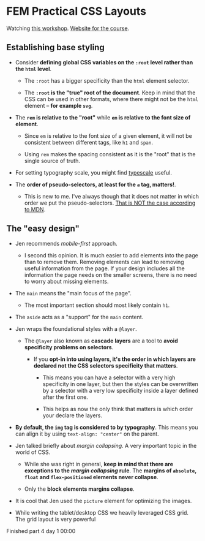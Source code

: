 # FEM Practical CSS Layouts

Watching [this workshop](https://frontendmasters.com/workshops/practical-css/). [Website for the course](https://practical.css.education/).

## Establishing base styling

- Consider **defining global CSS variables on the `:root` level rather than the `html` level**.

  - The `:root` has a bigger specificity than the `html` element selector.

  - The **`:root` is the "true" root of the document**. Keep in mind that the CSS can be used in other formats, where there might not be the `html` element – **for example `svg`**.

- The **`rem` is relative to the "root"** while **`em` is relative to the font size of element**.

  - Since `em` is relative to the font size of a given element, it will not be consistent between different tags, like `h1` and `span`.

  - Using `rem` makes the spacing consistent as it is the "root" that is the single source of truth.

- For setting typography scale, you might find [typescale](https://typescale.com/) useful.

- The **order of pseudo-selectors, at least for the `a` tag, matters!**.

  - This is new to me. I've always though that it does not matter in which order we put the pseudo-selectors. [That is NOT the case according to MDN](https://developer.mozilla.org/en-US/docs/Web/CSS/:link).

## The "easy design"

- Jen recommends _mobile-first_ approach.

  - I second this opinion. It is much easier to add elements into the page than to remove them. Removing elements can lead to removing useful information from the page. If your design includes all the information the page needs on the smaller screens, there is no need to worry about missing elements.

- The `main` means the "main focus of the page".

  - The most important section should most likely contain `h1`.

- The `aside` acts as a "support" for the `main` content.

- Jen wraps the foundational styles with a `@layer`.

  - The `@layer` also known as **cascade layers** are a tool to **avoid specificity problems on selectors**.

    - If you **opt-in into using layers, it's the order in which layers are declared not the CSS selectors specificity that matters**.

      - This means you can have a selector with a very high specificity in one layer, but then the styles can be overwritten by a selector with a very low specificity inside a layer defined after the first one.

      - This helps as now the only think that matters is which order your declare the layers.

- **By default, the `img` tag is considered to by typography**. This means you can align it by using `text-align: "center"` on the parent.

- Jen talked briefly about _margin collapsing_. A very important topic in the world of CSS.

  - While she was right in general, **keep in mind that there are exceptions to the _margin collapsing_ rule**. The **margins of `absolute`, `float` and `flex-positioned` elements never collapse**.

  - Only the **block elements margins collapse**.

- It is cool that Jen used the `picture` element for optimizing the images.

- While writing the tablet/desktop CSS we heavily leveraged CSS grid. The grid layout is very powerful

Finished part 4 day 1 00:00
